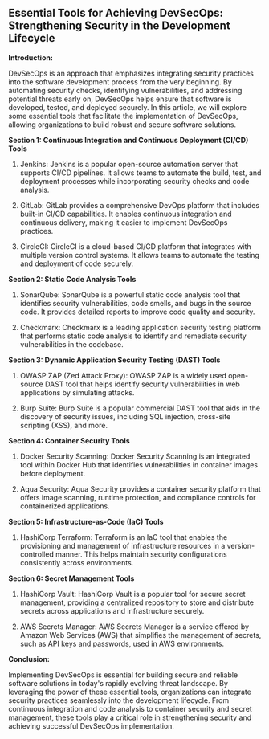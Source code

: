 ## Essential Tools for Achieving DevSecOps: Strengthening Security in the Development Lifecycle

**Introduction:**

DevSecOps is an approach that emphasizes integrating security practices into the software development process from the very beginning. By automating security checks, identifying vulnerabilities, and addressing potential threats early on, DevSecOps helps ensure that software is developed, tested, and deployed securely. In this article, we will explore some essential tools that facilitate the implementation of DevSecOps, allowing organizations to build robust and secure software solutions.

**Section 1: Continuous Integration and Continuous Deployment (CI/CD) Tools**

1. Jenkins: Jenkins is a popular open-source automation server that supports CI/CD pipelines. It allows teams to automate the build, test, and deployment processes while incorporating security checks and code analysis.

2. GitLab: GitLab provides a comprehensive DevOps platform that includes built-in CI/CD capabilities. It enables continuous integration and continuous delivery, making it easier to implement DevSecOps practices.

3. CircleCI: CircleCI is a cloud-based CI/CD platform that integrates with multiple version control systems. It allows teams to automate the testing and deployment of code securely.

**Section 2: Static Code Analysis Tools**

1. SonarQube: SonarQube is a powerful static code analysis tool that identifies security vulnerabilities, code smells, and bugs in the source code. It provides detailed reports to improve code quality and security.

2. Checkmarx: Checkmarx is a leading application security testing platform that performs static code analysis to identify and remediate security vulnerabilities in the codebase.

**Section 3: Dynamic Application Security Testing (DAST) Tools**

1. OWASP ZAP (Zed Attack Proxy): OWASP ZAP is a widely used open-source DAST tool that helps identify security vulnerabilities in web applications by simulating attacks.

2. Burp Suite: Burp Suite is a popular commercial DAST tool that aids in the discovery of security issues, including SQL injection, cross-site scripting (XSS), and more.

**Section 4: Container Security Tools**

1. Docker Security Scanning: Docker Security Scanning is an integrated tool within Docker Hub that identifies vulnerabilities in container images before deployment.

2. Aqua Security: Aqua Security provides a container security platform that offers image scanning, runtime protection, and compliance controls for containerized applications.

**Section 5: Infrastructure-as-Code (IaC) Tools**

1. HashiCorp Terraform: Terraform is an IaC tool that enables the provisioning and management of infrastructure resources in a version-controlled manner. This helps maintain security configurations consistently across environments.

**Section 6: Secret Management Tools**

1. HashiCorp Vault: HashiCorp Vault is a popular tool for secure secret management, providing a centralized repository to store and distribute secrets across applications and infrastructure securely.

2. AWS Secrets Manager: AWS Secrets Manager is a service offered by Amazon Web Services (AWS) that simplifies the management of secrets, such as API keys and passwords, used in AWS environments.

**Conclusion:**

Implementing DevSecOps is essential for building secure and reliable software solutions in today's rapidly evolving threat landscape. By leveraging the power of these essential tools, organizations can integrate security practices seamlessly into the development lifecycle. From continuous integration and code analysis to container security and secret management, these tools play a critical role in strengthening security and achieving successful DevSecOps implementation.